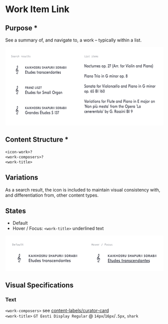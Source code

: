 # Work Item Link
## Purpose *
See a summary of, and navigate to, a work – typically within a list.

<img src="example.jpg" width="640" height="248" />

## Content Structure *
```
<icon-work>?
<work-composers>?
<work-title>
```

## Variations
As a search result, the icon is included to maintain visual consistency with, and differentiation from, other content types.

## States
- Default
- Hover / Focus: `<work-title>` underlined text

<img src="states.jpg" width="544" height="112" />

## Visual Specifications

### Text
`<work-composers>` see [content-labels/curator-card](../content-labels/work-composers)  
`<work-title>` `GT Eesti Display Regular` @ `14px`/`16px`/`.5px`, `shark`

<!-- ## Usage Specifications
*Where and how should this pattern be used in an interface?* -->

